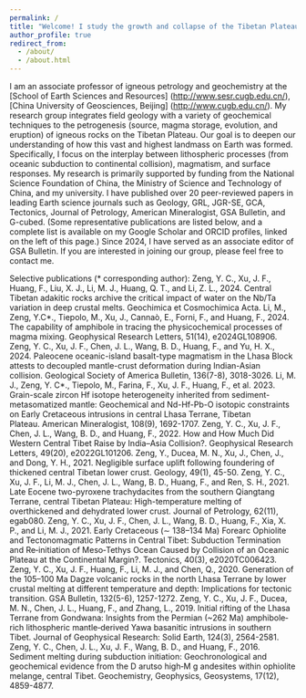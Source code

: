 ```yaml
---
permalink: /
title: "Welcome! I study the growth and collapse of the Tibetan Plateau, focusing on processes ranging from oceanic subduction to continental collision."
author_profile: true
redirect_from: 
  - /about/
  - /about.html
---
```

I am an associate professor of igneous petrology and geochemistry at the [School of Earth Sciences and Resources] (http://www.sesr.cugb.edu.cn/), [China University of Geosciences, Beijing] (http://www.cugb.edu.cn/). My research group integrates field geology with a variety of geochemical techniques to the petrogenesis (source, magma storage, evolution, and eruption) of igneous rocks on the Tibetan Plateau. Our goal is to deepen our understanding of how this vast and highest landmass on Earth was formed. Specifically, I focus on the interplay between lithospheric processes (from oceanic subduction to continental collision), magmatism, and surface responses. My research is primarily supported by funding from the National Science Foundation of China, the Ministry of Science and Technology of China, and my university. I have published over 20 peer-reviewed papers in leading Earth science journals such as Geology, GRL, JGR-SE, GCA, Tectonics, Journal of Petrology, American Mineralogist, GSA Bulletin, and G-cubed. (Some representative publications are listed below, and a complete list is available on my Google Scholar and ORCID profiles, linked on the left of this page.) Since 2024, I have served as an associate editor of GSA Bulletin. If you are interested in joining our group, please feel free to contact me.

Selective publications (* corresponding author):
Zeng, Y. C., Xu, J. F., Huang, F., Liu, X. J., Li, M. J., Huang, Q. T., and Li, Z. L., 2024. Central Tibetan adakitic rocks archive the critical impact of water on the Nb/Ta variation in deep crustal melts. Geochimica et Cosmochimica Acta.
Li, M., Zeng, Y.C*., Tiepolo, M., Xu, J., Cannaò, E., Forni, F., and Huang, F., 2024. The capability of amphibole in tracing the physicochemical processes of magma mixing. Geophysical Research Letters, 51(14), e2024GL108906.
Zeng, Y. C., Xu, J. F., Chen, J. L., Wang, B. D., Huang, F., and Yu, H. X., 2024. Paleocene oceanic-island basalt-type magmatism in the Lhasa Block attests to decoupled mantle-crust deformation during Indian-Asian collision. Geological Society of America Bulletin, 136(7-8), 3018-3026.
Li, M. J., Zeng, Y. C*., Tiepolo, M., Farina, F., Xu, J. F., Huang, F., et al. 2023. Grain-scale zircon Hf isotope heterogeneity inherited from sediment-metasomatized mantle: Geochemical and Nd-Hf-Pb-O isotopic constraints on Early Cretaceous intrusions in central Lhasa Terrane, Tibetan Plateau. American Mineralogist, 108(9), 1692-1707.
Zeng, Y. C., Xu, J. F., Chen, J. L., Wang, B. D., and Huang, F., 2022. How and How Much Did Western Central Tibet Raise by India–Asia Collision?. Geophysical Research Letters, 49(20), e2022GL101206.
Zeng, Y., Ducea, M. N., Xu, J., Chen, J., and Dong, Y. H., 2021. Negligible surface uplift following foundering of thickened central Tibetan lower crust. Geology, 49(1), 45-50.
Zeng, Y. C., Xu, J. F., Li, M. J., Chen, J. L., Wang, B. D., Huang, F., and Ren, S. H., 2021. Late Eocene two-pyroxene trachydacites from the southern Qiangtang Terrane, central Tibetan Plateau: High-temperature melting of overthickened and dehydrated lower crust. Journal of Petrology, 62(11), egab080.
Zeng, Y. C., Xu, J. F., Chen, J. L., Wang, B. D., Huang, F., Xia, X. P., and Li, M. J., 2021. Early Cretaceous (∼ 138–134 Ma) Forearc Ophiolite and Tectonomagmatic Patterns in Central Tibet: Subduction Termination and Re‐initiation of Meso‐Tethys Ocean Caused by Collision of an Oceanic Plateau at the Continental Margin?. Tectonics, 40(3), e2020TC006423.
Zeng, Y. C., Xu, J. F., Huang, F., Li, M. J., and Chen, Q., 2020. Generation of the 105–100 Ma Dagze volcanic rocks in the north Lhasa Terrane by lower crustal melting at different temperature and depth: Implications for tectonic transition. GSA Bulletin, 132(5-6), 1257-1272.
Zeng, Y. C., Xu, J. F., Ducea, M. N., Chen, J. L., Huang, F., and Zhang, L., 2019. Initial rifting of the Lhasa Terrane from Gondwana: Insights from the Permian (~262 Ma) amphibole‐rich lithospheric mantle‐derived Yawa basanitic intrusions in southern Tibet. Journal of Geophysical Research: Solid Earth, 124(3), 2564-2581.
Zeng, Y. C., Chen, J. L., Xu, J. F., Wang, B. D., and Huang, F., 2016. Sediment melting during subduction initiation: Geochronological and geochemical evidence from the D arutso high‐M g andesites within ophiolite melange, central Tibet. Geochemistry, Geophysics, Geosystems, 17(12), 4859-4877.


